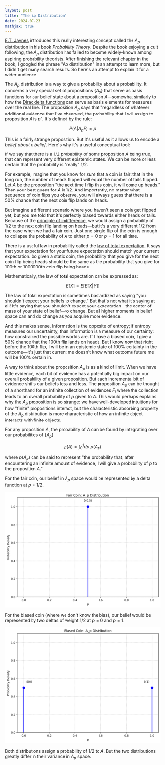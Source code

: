 ```yaml
---
layout: post
title: "The Ap Distribution"
date: 2024-07-23
mathjax: true
---
```


[E.T. Jaynes](https://en.wikipedia.org/wiki/Edwin_Thompson_Jaynes) introduces this really interesting concept called the $A_p$ distribution in his book *Probability Theory*. Despite the book enjoying a cult following, the $A_p$ distribution has failed to become widely-known among aspiring probability theorists. After finishing the relevant chapter in the book, I googled the phrase "Ap distribution" in an attempt to learn more, but I didn't get many search results. So here's an attempt to explain it for a wider audience.

The $A_p$ distribution is a way to give a probability about a probability. It concerns a very special set of propositions $\{A_p\}$ that serve as basis functions for our belief state about a proposition $A$—somewhat similarly to how the [Dirac delta functions](https://en.wikipedia.org/wiki/Dirac_delta_function) can serve as basis elements for measures over the real line. The proposition $A_p$ says that "regardless of whatever additional evidence that I've observed, the probability that I will assign to proposition $A$ is $p$". It's defined by the rule:

$$P(A|A_p E) = p$$

This is a fairly strange proposition. But it's useful as it allows us to encode a *belief about a belief*. Here's why it's a useful conceptual tool:

If we say that there is a $1/2$ probability of some proposition $A$ being true, that can represent very different epistemic states. We can be more or less certain that the probability is "really" $1/2$. 

For example, imagine that you know for *sure* that a coin is fair: that in the long run, the number of heads flipped will equal the number of tails flipped. Let $A$ be the proposition "the next time I flip this coin, it will come up heads." Then your best guess for $A$ is $1/2$. And importantly, no matter what sequence of coin flips you observe, you will always guess that there is a 50% chance that the next coin flip lands on heads.

But imagine a different scenario where you haven't seen a coin get flipped yet, but you are told that it's perfectly biased towards either heads or tails. Because of the [principle of indifference](https://en.wikipedia.org/wiki/Principle_of_indifference), we would assign a probability of $1/2$ to the next coin flip landing on heads—but it's a very different $1/2$ from the case when we had a fair coin. Just one single flip of the coin is enough to collapse the probability of $A$ to either $p = 0$ or $p =1$ for all time.

There is a useful law in probability called the [law of total expectation](https://en.wikipedia.org/wiki/Law_of_total_expectation). It says that your expectation for your future expectation should match your current expectation. So given a static coin, the probability that you give for the next coin flip being heads should be the same as the probability that you give for 100th or 1000000th coin flip being heads. 

Mathematically, the law of total expectation can be expressed as:

$$E[X] = E[E[X|Y]]$$

The law of total expectation is sometimes bastardized as saying "you shouldn't expect your beliefs to change." But that's not what it's saying at all! It's saying that you shouldn't expect your *expectation*—the center of mass of your state of belief—to change. But all higher moments in belief space can and do change as you acquire more evidence.

And this makes sense. Information is the opposite of entropy; if entropy measures our uncertainty, than information is a measure of our certainty: how constrained the possible worlds are. If I have a biased coin, I give a 50% chance that the 100th flip lands on heads. But I know *now* that right before the 100th flip, I will be in an epistemic state of 100% certainty in the outcome—it's just that current me doesn't know what outcome future me will be 100% certain in. 

A way to think about the proposition $A_p$ is as a kind of limit. When we have little evidence, each bit of evidence has a potentially big impact on our overall probability of a given proposition. But each incremental bit of evidence shifts our beliefs less and less. The proposition $A_p$ can be thought of a shorthand for an infinite collection of evidences ${F_i}$ where the collection leads to an overall probability of $p$ given to $A$. This would perhaps explains why the $A_p$ proposition is so strange: we have well-developed intuitions for how "finite" propositions interact, but the characteristic absorbing property of the $A_p$ distribution is more characteristic of how an infinite object interacts with finite objects.

For any proposition $A$, the probability of $A$ can be found by integrating over our probabilities of $\{A_p\}$

$$p(A) = \int_{0}^{1} dp \ p(A_p)$$

where $p(A_p)$ can be said to represent "the probability that, after encountering an infinite amount of evidence, I will give a probability of $p$ to the proposition $A$."

For the fair coin, our belief in $A_p$ space would be represented by a delta function at $p=1/2$.

![Fair Coin A_p Distribution](/assets/images/ap_distribution/fair_coin_ap_distribution.png)

For the biased coin (where we don't know the bias), our belief would be represented by two deltas of weight 1/2 at $p=0$ and $p=1$.

![Biased Coin A_p Distribution](/assets/images/ap_distribution/biased_coin_ap_distribution.png)

Both distributions assign a probability of $1/2$ to $A$. But the two distributions greatly differ in their variance in $A_p$ space.